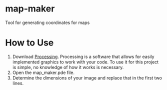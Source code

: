 # map-maker
Tool for generating coordinates for maps

# How to Use


  1. Download [Processing](https://processing.org).
Processing is a software that allows for easily implemented graphics to work with your code. To use it for this project is simple, no knowledge of how it works is necessary.
  2. Open the map_maker.pde file.
  3. Determine the dimensions of your image and replace that in the first two lines. 



